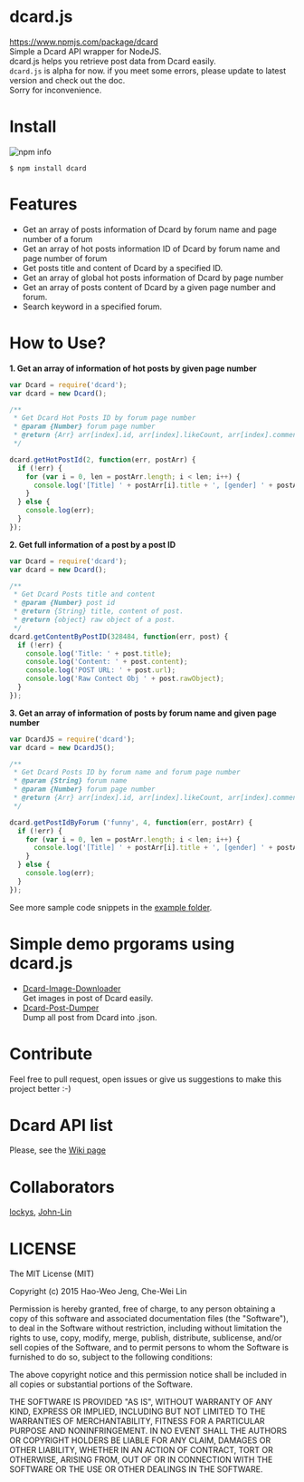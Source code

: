 dcard.js
==
https://www.npmjs.com/package/dcard  
Simple a Dcard API wrapper for NodeJS.  
dcard.js helps you retrieve post data from Dcard easily.  
`dcard.js` is alpha for now. if you meet some errors, please update to latest version and check out the doc.  
Sorry for inconvenience.

Install
==
![npm info](https://nodei.co/npm/dcard.png?downloads=true)  

```
$ npm install dcard
```
Features
==
- Get an array of posts information of Dcard by forum name and page number of a forum  
- Get an array of hot posts information ID of Dcard by forum name and page number of forum  
- Get posts title and content of Dcard by a specified ID.
- Get an array of global hot posts information of Dcard by page number
- Get an array of posts content of Dcard by a given page number and forum.  
- Search keyword in a specified forum.

How to Use?
==
**1. Get an array of information of hot posts by given page number**

```javascript
var Dcard = require('dcard');
var dcard = new Dcard();

/**
 * Get Dcard Hot Posts ID by forum page number
 * @param {Number} forum page number
 * @return {Arr} arr[index].id, arr[index].likeCount, arr[index].comment, arr[index].gender, arr[index].department, arr[index].title, arr[index].content, arr[index].school, arr[index].createdAt, arr[index].updatedAt, arr[index].forumName, arr[index].rawObject(original object from Dcard)
 */

dcard.getHotPostId(2, function(err, postArr) {
  if (!err) {
    for (var i = 0, len = postArr.length; i < len; i++) {
      console.log('[Title] ' + postArr[i].title + ', [gender] ' + postArr[i].gender + ', [school] ' + postArr[i].school + ', [department] ' + postArr[i].department);
    }
  } else {
    console.log(err);
  }
});
```

**2. Get full information of a post by a post ID**

```javascript
var Dcard = require('dcard');
var dcard = new Dcard();

/**
 * Get Dcard Posts title and content
 * @param {Number} post id
 * @return {String} title, content of post.
 * @return {object} raw object of a post.
 */
dcard.getContentByPostID(328484, function(err, post) {
  if (!err) {
    console.log('Title: ' + post.title);
    console.log('Content: ' + post.content);
    console.log('POST URL: ' + post.url);
    console.log('Raw Contect Obj ' + post.rawObject);
  }
});

```
**3. Get an array of information of posts by forum name and given page number**

```javascript
var DcardJS = require('dcard');
var dcard = new DcardJS();

/**
 * Get Dcard Posts ID by forum name and forum page number
 * @param {String} forum name
 * @param {Number} forum page number
 * @return {Arr} arr[index].id, arr[index].likeCount, arr[index].comment, arr[index].gender, arr[index].department, arr[index].title, arr[index].content, arr[index].school, arr[index].createdAt, arr[index].updatedAt, arr[index].forumName, arr[index].rawObject(original object from Dcard)
 */

dcard.getPostIdByForum ('funny', 4, function(err, postArr) {
  if (!err) {
    for (var i = 0, len = postArr.length; i < len; i++) {
      console.log('[Title] ' + postArr[i].title + ', [gender] ' + postArr[i].gender + ', [school] ' + postArr[i].school + ', [department] ' + postArr[i].department);
    }
  } else {
    console.log(err);
  }
});

```

See more sample code snippets in the [example folder](https://github.com/lockys/DcardJS/tree/master/example).

Simple demo prgorams using dcard.js
==
- [Dcard-Image-Downloader](https://github.com/lockys/Dcard-Image-Downloader)  
  Get images in post of Dcard easily.
- [Dcard-Post-Dumper](https://github.com/lockys/Dcard-Post-Dumper)  
  Dump all post from Dcard into <post-id>.json.

Contribute
==
Feel free to pull request, open issues or give us suggestions to make this project better :-)

Dcard API list
==
Please, see the [Wiki page](https://github.com/lockys/Dcard-Parser/wiki)


Collaborators
==
[lockys](https://github.com/lockys), [John-Lin](https://github.com/John-Lin)

LICENSE
==
The MIT License (MIT)

Copyright (c) 2015 Hao-Weo Jeng, Che-Wei Lin

Permission is hereby granted, free of charge, to any person obtaining a copy
of this software and associated documentation files (the "Software"), to deal
in the Software without restriction, including without limitation the rights
to use, copy, modify, merge, publish, distribute, sublicense, and/or sell
copies of the Software, and to permit persons to whom the Software is
furnished to do so, subject to the following conditions:

The above copyright notice and this permission notice shall be included in all
copies or substantial portions of the Software.

THE SOFTWARE IS PROVIDED "AS IS", WITHOUT WARRANTY OF ANY KIND, EXPRESS OR
IMPLIED, INCLUDING BUT NOT LIMITED TO THE WARRANTIES OF MERCHANTABILITY,
FITNESS FOR A PARTICULAR PURPOSE AND NONINFRINGEMENT. IN NO EVENT SHALL THE
AUTHORS OR COPYRIGHT HOLDERS BE LIABLE FOR ANY CLAIM, DAMAGES OR OTHER
LIABILITY, WHETHER IN AN ACTION OF CONTRACT, TORT OR OTHERWISE, ARISING FROM,
OUT OF OR IN CONNECTION WITH THE SOFTWARE OR THE USE OR OTHER DEALINGS IN THE
SOFTWARE.
